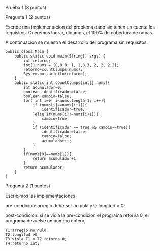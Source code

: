Prueba 1 (8 puntos)

Pregunta 1 (2 puntos)

Escribe una implementacion del problema dado sin tenen en cuenta los requisitos. Queremos lograr, digamos, el 100% de cobertura de ramas.

A continuacion se muestra el desarrollo del programa sin requisitos.

```
public class Main {
    public static void main(String[] args) {
        int retorno;
        int[] nums = {0,0,0, 1, 1,3,3, 2, 2, 2,2};
        retorno=countClumps(nums);
        System.out.println(retorno);
    }
    public static int countClumps(int[] nums){
        int acumulador=0;
        boolean identificador=false;
        boolean cambio=false;
        for( int i=0; i<nums.length-1; i++){
            if (nums[i]==nums[i+1]){
                identificador=true;
            }else if(nums[i]!=nums[i+1]){
                cambio=true;
            }
            if (identificador == true && cambio==true){
                identificador=false;
                cambio=false;
                acumulador++;
            }
        }
        if(nums[0]==nums[1]){
            return acumulador+1;
        }
        return acumulador;
    }
}
```

Pregunta 2 (1 puntos)

Escribimos las implementaciones

pre-condicion: arreglo debe ser no nula y la longitud > 0;

post-condicion: si se viola la pre-condicion el programa retorna 0, el programa devuelve un numero entero;

```
T1:arreglo no nulo
T2:longitud >0
T3:viola T1 y T2 retorna 0;
T4:retorno int;
```

